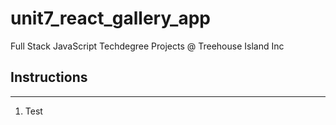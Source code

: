 # unit7_react_gallery_app
 Full Stack JavaScript Techdegree Projects @ Treehouse Island Inc

## Instructions
---
1) Test